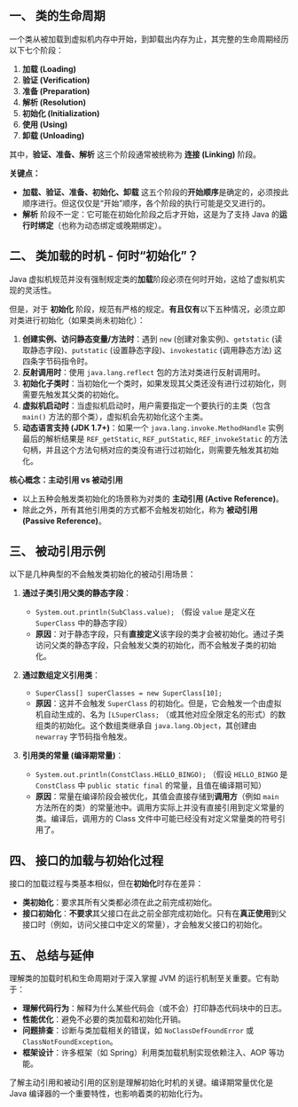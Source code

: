 
## 一、 类的生命周期

一个类从被加载到虚拟机内存中开始，到卸载出内存为止，其完整的生命周期经历以下七个阶段：

1.  **加载 (Loading)**
2.  **验证 (Verification)**
3.  **准备 (Preparation)**
4.  **解析 (Resolution)**
5.  **初始化 (Initialization)**
6.  **使用 (Using)**
7.  **卸载 (Unloading)**

其中，**验证、准备、解析** 这三个阶段通常被统称为 **连接 (Linking)** 阶段。

**关键点：**

*   **加载、验证、准备、初始化、卸载** 这五个阶段的**开始顺序**是确定的，必须按此顺序进行。但这仅仅是“开始”顺序，各个阶段的执行可能是交叉进行的。
*   **解析** 阶段不一定：它可能在初始化阶段之后才开始，这是为了支持 Java 的**运行时绑定**（也称为动态绑定或晚期绑定）。

## 二、 类加载的时机 - 何时“初始化”？

Java 虚拟机规范并没有强制规定类的**加载**阶段必须在何时开始，这给了虚拟机实现的灵活性。

但是，对于 **初始化** 阶段，规范有严格的规定。**有且仅有**以下五种情况，必须立即对类进行初始化（如果类尚未初始化）：

1.  **创建实例、访问静态变量/方法时**：遇到 `new` (创建对象实例)、`getstatic` (读取静态字段)、`putstatic` (设置静态字段)、`invokestatic` (调用静态方法) 这四条字节码指令时。
2.  **反射调用时**：使用 `java.lang.reflect` 包的方法对类进行反射调用时。
3.  **初始化子类时**：当初始化一个类时，如果发现其父类还没有进行过初始化，则需要先触发其父类的初始化。
4.  **虚拟机启动时**：当虚拟机启动时，用户需要指定一个要执行的主类（包含 `main()` 方法的那个类），虚拟机会先初始化这个主类。
5.  **动态语言支持 (JDK 1.7+)**：如果一个 `java.lang.invoke.MethodHandle` 实例最后的解析结果是 `REF_getStatic`, `REF_putStatic`, `REF_invokeStatic` 的方法句柄，并且这个方法句柄对应的类没有进行过初始化，则需要先触发其初始化。

**核心概念：主动引用 vs 被动引用**

*   以上五种会触发类初始化的场景称为对类的 **主动引用 (Active Reference)**。
*   除此之外，所有其他引用类的方式都不会触发初始化，称为 **被动引用 (Passive Reference)**。

## 三、 被动引用示例

以下是几种典型的不会触发类初始化的被动引用场景：

1.  **通过子类引用父类的静态字段**：
    *   `System.out.println(SubClass.value);` （假设 `value` 是定义在 `SuperClass` 中的静态字段）
    *   **原因**：对于静态字段，只有**直接定义**该字段的类才会被初始化。通过子类访问父类的静态字段，只会触发父类的初始化，而不会触发子类的初始化。

2.  **通过数组定义引用类**：
    *   `SuperClass[] superClasses = new SuperClass[10];`
    *   **原因**：这并不会触发 `SuperClass` 的初始化。但是，它会触发一个由虚拟机自动生成的、名为 `[LSuperClass;` （或其他对应全限定名的形式）的数组类的初始化。这个数组类继承自 `java.lang.Object`，其创建由 `newarray` 字节码指令触发。

3.  **引用类的常量 (编译期常量)**：
    *   `System.out.println(ConstClass.HELLO_BINGO);` （假设 `HELLO_BINGO` 是 `ConstClass` 中 `public static final` 的常量，且值在编译期可知）
    *   **原因**：常量在编译阶段会被优化，其值会直接存储到**调用方**（例如 `main` 方法所在的类）的常量池中。调用方实际上并没有直接引用到定义常量的类。编译后，调用方的 Class 文件中可能已经没有对定义常量类的符号引用了。

## 四、 接口的加载与初始化过程

接口的加载过程与类基本相似，但在**初始化**时存在差异：

*   **类初始化**：要求其所有父类都必须在此之前完成初始化。
*   **接口初始化**：**不要求**其父接口在此之前全部完成初始化。只有在**真正使用**到父接口时（例如，访问父接口中定义的常量），才会触发父接口的初始化。

## 五、 总结与延伸

理解类的加载时机和生命周期对于深入掌握 JVM 的运行机制至关重要。它有助于：

*   **理解代码行为**：解释为什么某些代码会（或不会）打印静态代码块中的日志。
*   **性能优化**：避免不必要的类加载和初始化开销。
*   **问题排查**：诊断与类加载相关的错误，如 `NoClassDefFoundError` 或 `ClassNotFoundException`。
*   **框架设计**：许多框架（如 Spring）利用类加载机制实现依赖注入、AOP 等功能。

了解主动引用和被动引用的区别是理解初始化时机的关键。编译期常量优化是 Java 编译器的一个重要特性，也影响着类的初始化行为。